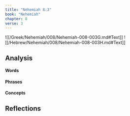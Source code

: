 ```yaml
---
title: "Nehemiah 8:3"
book: "Nehemiah"
chapter: 8
verse: 3
---
```

![[/Greek/Nehemiah/008/Nehemiah-008-003G.md#Text]]
![[/Hebrew/Nehemiah/008/Nehemiah-008-003H.md#Text]]

## Analysis

#### Words

#### Phrases

#### Concepts

## Reflections
